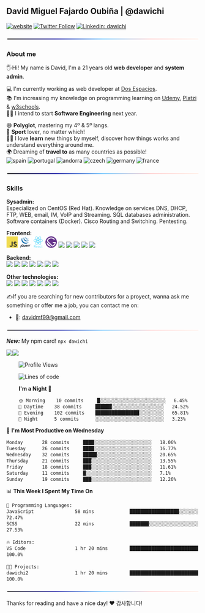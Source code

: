 ## David Miguel Fajardo Oubiña | @dawichi
[![website](https://img.shields.io/badge/Website-46a2f1.svg?&logo=Google-Chrome&logoColor=white&color=blueviolet&link=https://dawichi.dev)](https://dawichi.dev)
[![Twitter Follow](https://img.shields.io/twitter/follow/dawichi_?label=Follow)](https://twitter.com/dawichi_)
[![Linkedin: dawichi](https://img.shields.io/badge/-dawichi-blue?logo=Linkedin&logoColor=white&link=https://www.linkedin.com/in/dawichi/)](https://www.linkedin.com/in/dawichi/)

![----------------------------------------------------](https://github.com/Dawichi/Dawichi/blob/master/.github/hr-colored.png)

### About me
🖐Hi! My name is David, I'm a 21 years old **web developer** and **system admin**.
 
💻 I'm currently working as web developer at [Dos Espacios][1].  
📚 I'm increasing my knowledge on programming learning on [Udemy][2], [Platzi][3] & [w3schools][4].  
👨‍💻 I intend to start **Software Engineering** next year.

😄 <span title="Spanish, Galician, English">**Polyglot**</span>, mastering my <span title="German">4º</span> & <span title="Korean">5º</span> langs.  
🏀 **Sport** lover, no matter which!  
👨‍🔬 I love **learn** new things by myself, discover how things works and understand everything around me.  
🌍 Dreaming of **travel to** as many countries as possible!  
<img alt="spain" src="https://emojipedia-us.s3.dualstack.us-west-1.amazonaws.com/thumbs/120/apple/237/flag-for-spain_1f1ea-1f1f8.png" width="30" />
<img alt="portugal" src="https://emojipedia-us.s3.dualstack.us-west-1.amazonaws.com/thumbs/120/apple/237/flag-for-portugal_1f1f5-1f1f9.png" width="30" />
<img alt="andorra" src="https://emojipedia-us.s3.dualstack.us-west-1.amazonaws.com/thumbs/120/apple/237/flag-for-andorra_1f1e6-1f1e9.png" width="30" />
<img alt="czech" src="https://emojipedia-us.s3.dualstack.us-west-1.amazonaws.com/thumbs/120/apple/237/flag-for-czech-republic_1f1e8-1f1ff.png" width="30" />
<img alt="germany" src="https://emojipedia-us.s3.dualstack.us-west-1.amazonaws.com/thumbs/120/apple/237/flag-for-germany_1f1e9-1f1ea.png" width="30" />
<img alt="france" src="https://emojipedia-us.s3.dualstack.us-west-1.amazonaws.com/thumbs/120/apple/237/flag-for-france_1f1eb-1f1f7.png" width="30" />

![----------------------------------------------------](https://github.com/Dawichi/Dawichi/blob/master/.github/hr-colored.png)

### Skills
**Sysadmin:**  
Especialized on CentOS (Red Hat). Knowledge on services DNS, DHCP, FTP, WEB, email, IM, VoIP and Streaming. SQL databases administration. Software containers (Docker). Cisco Routing and Switching. Pentesting.

**Frontend:**  
<img width="30" src="https://raw.githubusercontent.com/devicons/devicon/master/icons/javascript/javascript-original.svg"/>
<img width="30" src="https://raw.githubusercontent.com/devicons/devicon/master/icons/jquery/jquery-original-wordmark.svg" />
<img width="30" src="https://raw.githubusercontent.com/devicons/devicon/master/icons/react/react-original-wordmark.svg" />
<img width="30" src="https://raw.githubusercontent.com/devicons/devicon/master/icons/gatsby/gatsby-original.svg" />
<img width="30" src="https://img.icons8.com/color/2x/graphql.png" />
<img width="30" src="https://devicon.dev/devicon.git/icons/typescript/typescript-original.svg"  />
<img width="30" src="https://devicon.dev/devicon.git/icons/angularjs/angularjs-original.svg" />
<img width="30" src="https://devicon.dev/devicon.git/icons/css3/css3-original.svg"  />
<img width="30" src="https://devicon.dev/devicon.git/icons/sass/sass-original.svg" />

**Backend:**  
<img width="30" src="https://devicon.dev/devicon.git/icons/mysql/mysql-original.svg" />
<img width="30" src="https://devicon.dev/devicon.git/icons/mongodb/mongodb-original.svg" />
<img width="30" src="https://devicon.dev/devicon.git/icons/nodejs/nodejs-original.svg" />
<img width="30" src="https://devicon.dev/devicon.git/icons/express/express-original.svg"  />
<img width="30" src="https://devicon.dev/devicon.git/icons/php/php-plain.svg" />
<img width="30" src="https://devicon.dev/devicon.git/icons/laravel/laravel-plain.svg" />
<img width="30" src="https://devicon.dev/devicon.git/icons/symfony/symfony-original.svg" />

**Other technologies:**  
<img width="30" src="https://devicon.dev/devicon.git/icons/wordpress/wordpress-plain.svg" />
<img width="30" src="https://www.flaticon.es/svg/static/icons/svg/825/825533.svg" />
<img width="30" src="https://devicon.dev/devicon.git/icons/drupal/drupal-original.svg" />
<img width="30" src="https://devicon.dev/devicon.git/icons/slack/slack-original.svg" />
<img width="30" src="https://devicon.dev/devicon.git/icons/trello/trello-plain.svg" />
<img width="30" src="https://devicon.dev/devicon.git/icons/git/git-original.svg" />
<img width="30" src="https://devicon.dev/devicon.git/icons/github/github-original.svg" />


✍If you are searching for new contributors for a proyect, wanna ask me something or offer me a job, you can contact me on:

- 📧: [davidmf99@gmail.com](mailto:davidmf99@gmail.com)

![----------------------------------------------------](https://github.com/Dawichi/Dawichi/blob/master/.github/hr-colored.png)

***New:*** My npm card! `npx dawichi`<br/>

<!-- Github Readme Stats - Projects, most used languages and user info -->
<div>
 <img style="float:left" height="165px" align="center" src="https://github-readme-stats.dawichi.vercel.app/api/top-langs/?username=dawichi&layout=compact&theme=tokyonight" />
 <img style="float:left" height="165px" align="center" src="https://github-readme-stats.dawichi.vercel.app/api?username=dawichi&show_icons=true&include_all_commits=true&theme=tokyonight" />
</div><br/>

<!-- Wakatime Stats -->
<!--START_SECTION:waka-->
![Profile Views](http://img.shields.io/badge/Profile%20Views-23-blue)

![Lines of code](https://img.shields.io/badge/From%20Hello%20World%20I%27ve%20Written-250445%20lines%20of%20code-blue)

**I'm a Night 🦉** 

```text
🌞 Morning    10 commits     █░░░░░░░░░░░░░░░░░░░░░░░░   6.45% 
🌆 Daytime    38 commits     ██████░░░░░░░░░░░░░░░░░░░   24.52% 
🌃 Evening    102 commits    ████████████████░░░░░░░░░   65.81% 
🌙 Night      5 commits      ░░░░░░░░░░░░░░░░░░░░░░░░░   3.23%

```
📅 **I'm Most Productive on Wednesday** 

```text
Monday       28 commits     ████░░░░░░░░░░░░░░░░░░░░░   18.06% 
Tuesday      26 commits     ████░░░░░░░░░░░░░░░░░░░░░   16.77% 
Wednesday    32 commits     █████░░░░░░░░░░░░░░░░░░░░   20.65% 
Thursday     21 commits     ███░░░░░░░░░░░░░░░░░░░░░░   13.55% 
Friday       18 commits     ███░░░░░░░░░░░░░░░░░░░░░░   11.61% 
Saturday     11 commits     █░░░░░░░░░░░░░░░░░░░░░░░░   7.1% 
Sunday       19 commits     ███░░░░░░░░░░░░░░░░░░░░░░   12.26%

```


📊 **This Week I Spent My Time On** 

```text
💬 Programming Languages: 
JavaScript               58 mins             ██████████████████░░░░░░░   72.47% 
SCSS                     22 mins             ███████░░░░░░░░░░░░░░░░░░   27.53%

🔥 Editors: 
VS Code                  1 hr 20 mins        █████████████████████████   100.0%

🐱‍💻 Projects: 
dawichi2                 1 hr 20 mins        █████████████████████████   100.0%

```


<!--END_SECTION:waka-->

![----------------------------------------------------](https://github.com/Dawichi/Dawichi/blob/master/.github/hr-colored.png)

Thanks for reading and have a nice day!
♥ 감사합니다!










<!-- Links -->
[1]: https://www.dosespacios.com/ "dosespacios.com"
[2]: https://www.udemy.com/ "udemy.com"
[3]: https://platzi.com/ "platzi.com"
[4]: https://www.w3schools.com/ "w3schools.com"

<!--
Icons from:
https://devicon.dev/
https://github.com/devicons/devicon/

Stats from:
https://github.com/anuraghazra/github-readme-stats

Wakatime stats from:
https://github.com/anmol098/waka-readme-stats
-->


<!--
**Dawichi/Dawichi** is a ✨ _special_ ✨ repository because its `README.md` (this file) appears on your GitHub profile.

Here are some ideas to get you started:
- 🔭 I’m currently working on ...
- 🌱 I’m currently learning ...
- 👯 I’m looking to collaborate on ...
- 🤔 I’m looking for help with ...
- 💬 Ask me about ...
- 📫 How to reach me: ...
- 😄 Pronouns: ...
- ⚡ Fun fact: ...
-->



